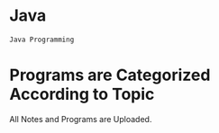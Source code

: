# Java
`Java Programming`

# Programs are Categorized According to Topic
All Notes and Programs are Uploaded.
